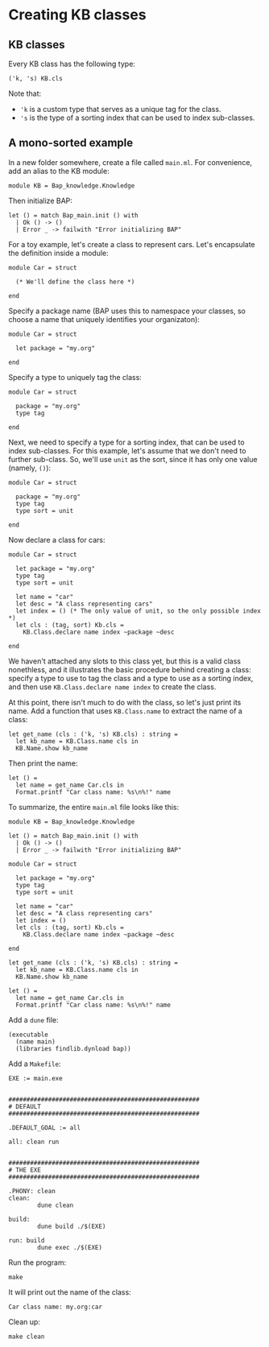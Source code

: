 # Creating KB classes

## KB classes

Every KB class has the following type:

```
('k, 's) KB.cls
```

Note that:
* `'k` is a custom type that serves as a unique tag for the class.
* `'s` is the type of a sorting index that can be used to index sub-classes.


## A mono-sorted example

In a new folder somewhere, create a file called `main.ml`. For convenience, add an alias to the KB module:

```
module KB = Bap_knowledge.Knowledge
```

Then initialize BAP:

```
let () = match Bap_main.init () with
  | Ok () -> ()
  | Error _ -> failwith "Error initializing BAP"
```

For a toy example, let's create a class to represent cars. Let's encapsulate the definition inside a module:

```
module Car = struct

  (* We'll define the class here *)

end
```

Specify a package name (BAP uses this to namespace your classes, so choose a name that uniquely identifies your organizaton):

```
module Car = struct

  let package = "my.org"

end
```

Specify a type to uniquely tag the class:

```
module Car = struct

  package = "my.org"
  type tag

end
```

Next, we need to specify a type for a sorting index, that can be used to index sub-classes. For this example, let's assume that we don't need to further sub-class. So, we'll use `unit` as the sort, since it has only one value (namely, `()`):

```
module Car = struct

  package = "my.org"
  type tag
  type sort = unit

end
```

Now declare a class for cars:

```
module Car = struct

  let package = "my.org"
  type tag
  type sort = unit

  let name = "car"
  let desc = "A class representing cars"
  let index = () (* The only value of unit, so the only possible index *)
  let cls : (tag, sort) Kb.cls =
    KB.Class.declare name index ~package ~desc

end
```

We haven't attached any slots to this class yet, but this is a valid class nonethless, and it illustrates the basic procedure behind creating a class: specify a type to use to tag the class and a type to use as a sorting index, and then use `KB.Class.declare name index` to create the class.

At this point, there isn't much to do with the class, so let's just print its name.
Add a function that uses `KB.Class.name` to extract the name of a class:

```
let get_name (cls : ('k, 's) KB.cls) : string =
  let kb_name = KB.Class.name cls in
  KB.Name.show kb_name
```

Then print the name:

```
let () =
  let name = get_name Car.cls in
  Format.printf "Car class name: %s\n%!" name
```

To summarize, the entire `main.ml` file looks like this:

```
module KB = Bap_knowledge.Knowledge

let () = match Bap_main.init () with
  | Ok () -> ()
  | Error _ -> failwith "Error initializing BAP"

module Car = struct

  let package = "my.org"
  type tag
  type sort = unit

  let name = "car"
  let desc = "A class representing cars"
  let index = ()
  let cls : (tag, sort) Kb.cls =
    KB.Class.declare name index ~package ~desc

end

let get_name (cls : ('k, 's) KB.cls) : string =
  let kb_name = KB.Class.name cls in
  KB.Name.show kb_name

let () =
  let name = get_name Car.cls in
  Format.printf "Car class name: %s\n%!" name
```

Add a `dune` file:

```
(executable
  (name main)
  (libraries findlib.dynload bap))
```

Add a `Makefile`:

```
EXE := main.exe


#####################################################
# DEFAULT
#####################################################

.DEFAULT_GOAL := all

all: clean run


#####################################################
# THE EXE
#####################################################

.PHONY: clean
clean:
        dune clean

build:
        dune build ./$(EXE)

run: build
        dune exec ./$(EXE)
```

Run the program:

```
make
```

It will print out the name of the class:

```
Car class name: my.org:car
```

Clean up:

```
make clean
```